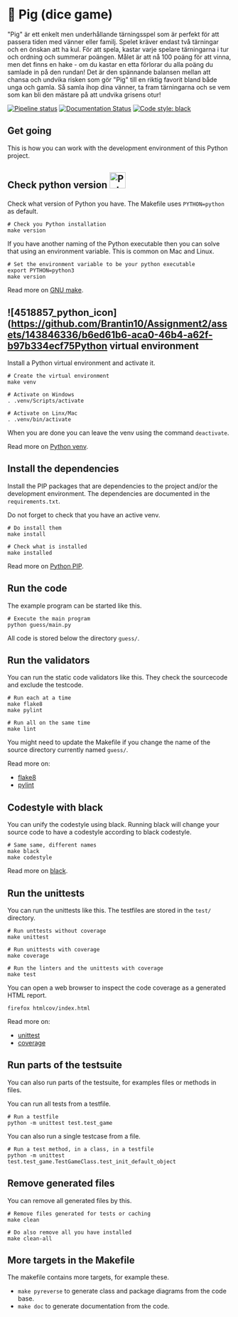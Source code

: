 🐷 Pig (dice game)
==========================

"Pig" är ett enkelt men underhållande tärningsspel som är perfekt för att passera tiden med vänner eller familj. Spelet kräver endast två tärningar och en önskan att ha kul. För att spela, kastar varje spelare tärningarna i tur och ordning och summerar poängen. Målet är att nå 100 poäng för att vinna, men det finns en hake - om du kastar en etta förlorar du alla poäng du samlade in på den rundan! Det är den spännande balansen mellan att chansa och undvika risken som gör "Pig" till en riktig favorit bland både unga och gamla. Så samla ihop dina vänner, ta fram tärningarna och se vem som kan bli den mästare på att undvika grisens otur!

[![Pipeline status](https://gitlab.com/mikael-roos/python-template/badges/main/pipeline.svg)](https://gitlab.com/mikael-roos/python-template/-/pipelines)
[![Documentation Status](https://readthedocs.org/projects/a-python-project-template-codestyle-and-linters-included/badge/?version=latest)](https://a-python-project-template-codestyle-and-linters-included.readthedocs.io/en/latest/?badge=latest)
[![Code style: black](https://img.shields.io/badge/code%20style-black-000000.svg)](https://github.com/psf/black)



Get going
--------------------------

This is how you can work with the development environment of this Python project.


Check python version <img src="https://raw.githubusercontent.com/danielcranney/readme-generator/main/public/icons/skills/python-colored.svg" width="36" height="36" alt="Python" /></a></p>
--------------------------

Check what version of Python you have. The Makefile uses `PYTHON=python` as default.

```
# Check you Python installation
make version
```

If you have another naming of the Python executable then you can solve that using an environment variable. This is common on Mac and Linux.

```
# Set the environment variable to be your python executable
export PYTHON=python3
make version
```

Read more on [GNU make](https://www.gnu.org/software/make/manual/make.html).



![4518857_python_icon](https://github.com/Brantin10/Assignment2/assets/143846336/b6ed61b6-aca0-46b4-a62f-b97b334ecf75Python virtual environment
--------------------------

Install a Python virtual environment and activate it.

```
# Create the virtual environment
make venv

# Activate on Windows
. .venv/Scripts/activate

# Activate on Linx/Mac
. .venv/bin/activate
```

When you are done you can leave the venv using the command `deactivate`.

Read more on [Python venv](https://docs.python.org/3/library/venv.html).



Install the dependencies
--------------------------

Install the PIP packages that are dependencies to the project and/or the development environment. The dependencies are documented in the `requirements.txt`.

Do not forget to check that you have an active venv.

```
# Do install them
make install

# Check what is installed
make installed
```

Read more on [Python PIP](https://pypi.org/project/pip/).



Run the code
--------------------------

The example program can be started like this.

```
# Execute the main program
python guess/main.py
```

All code is stored below the directory `guess/`.



Run the validators
--------------------------

You can run the static code validators like this. They check the sourcecode and exclude the testcode.

```
# Run each at a time
make flake8
make pylint

# Run all on the same time
make lint
```

You might need to update the Makefile if you change the name of the source directory currently named `guess/`.

Read more on:

* [flake8](https://flake8.pycqa.org/en/latest/)
* [pylint](https://pylint.org/)



Codestyle with black
--------------------------

You can unify the codestyle using black. Running black will change your source code to have a codestyle according to black codestyle.

```
# Same same, different names
make black
make codestyle
```

Read more on [black](https://pypi.org/project/black/).



Run the unittests
--------------------------

You can run the unittests like this. The testfiles are stored in the `test/` directory.

```
# Run unttests without coverage
make unittest

# Run unittests with coverage
make coverage

# Run the linters and the unittests with coverage
make test
```

You can open a web browser to inspect the code coverage as a generated HTML report.

```
firefox htmlcov/index.html
```

Read more on:

* [unittest](https://docs.python.org/3/library/unittest.html)
* [coverage](https://coverage.readthedocs.io/)



Run parts of the testsuite
--------------------------

You can also run parts of the testsuite, for examples files or methods in files.

You can run all tests from a testfile.

```
# Run a testfile
python -m unittest test.test_game
```

You can also run a single testcase from a file.

```
# Run a test method, in a class, in a testfile
python -m unittest test.test_game.TestGameClass.test_init_default_object
```



Remove generated files
--------------------------

You can remove all generated files by this.

```
# Remove files generated for tests or caching
make clean

# Do also remove all you have installed
make clean-all
```



More targets in the Makefile
--------------------------

The makefile contains more targets, for example these.

* `make pyreverse` to generate class and package diagrams from the code base.
* `make doc` to generate documentation from the code.


